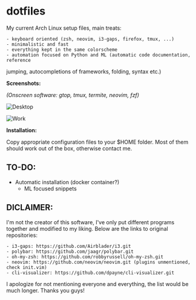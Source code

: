 **dotfiles**
=========

My current Arch Linux setup files, main treats:

	- keyboard oriented (zsh, neovim, i3-gaps, firefox, tmux, ...)
	- minimalistic and fast
	- everything kept in the same colorscheme
	- automation focused on Python and ML (automatic code documentation, reference
  jumping, autocompletions of frameworks, folding, syntax etc.)

**Screenshots:**

*(Onscreen software: gtop, tmux, termite, neovim, fzf)*

![Desktop](https://github.com/vyzyv/dotfiles/raw/master/screenshots/main.png?raw=true "Desktop")

![Work](https://github.com/vyzyv/dotfiles/raw/master/screenshots/work.png?raw=true "Work")

**Installation:**

Copy appropriate configuration files to your $HOME folder. Most of them should
work out of the box, otherwise contact me.

**TO-DO:**
---------
  - Automatic installation (docker container?)
	- ML focused snippets

**DICLAIMER:**
--------------
I'm not the creator of this software, I've only put different programs together and modified to my liking.
Below are the links to original repositories:

	- i3-gaps: https://github.com/Airblader/i3.git
	- polybar: https://github.com/jaagr/polybar.git
	- oh-my-zsh: https://github.com/robbyrussell/oh-my-zsh.git
	- neovim: https://github.com/neovim/neovim.git (plugins unmentioned, check init.vim)
	- cli-visualizer: https://github.com/dpayne/cli-visualizer.git

I apologize for not mentioning everyone and everything, the list would be much longer.
Thanks you guys!
